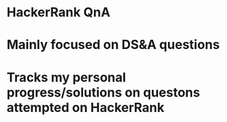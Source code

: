 # HackerRank QnA
# Mainly focused on DS&A questions
# Tracks my personal progress/solutions on questons attempted on HackerRank
